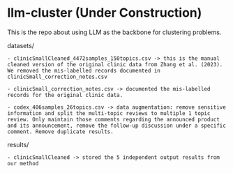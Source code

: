 # llm-cluster (Under Construction)

This is the repo about using LLM as the backbone for clustering problems.

datasets/

    - clinicSmallCleaned_4472samples_150topics.csv -> this is the manual cleaned version of the original clinic data from Zhang et al. (2023). We removed the mis-labelled records documented in clinicSmall_correction_notes.csv

    - clinicSmall_correction_notes.csv -> documented the mis-labelled records for the original clinic data.

    - codex_406samples_26topics.csv -> data augmentation: remove sensitive information and split the multi-topic reviews to multiple 1 topic review. Only maintain those comments regarding the announced product and its announcement, remove the follow-up discussion under a specific comment. Remove duplicate results.

results/

    - clinicSmallCleaned -> stored the 5 independent output results from our method

